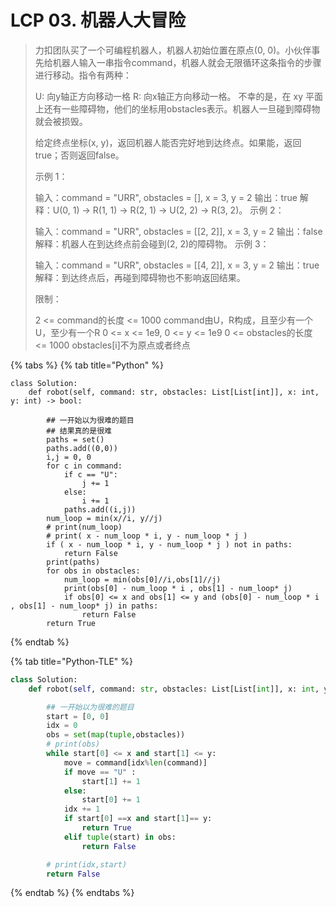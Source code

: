 # LCP 03. 机器人大冒险

> 力扣团队买了一个可编程机器人，机器人初始位置在原点\(0, 0\)。小伙伴事先给机器人输入一串指令command，机器人就会无限循环这条指令的步骤进行移动。指令有两种：
>
> U: 向y轴正方向移动一格 R: 向x轴正方向移动一格。 不幸的是，在 xy 平面上还有一些障碍物，他们的坐标用obstacles表示。机器人一旦碰到障碍物就会被损毁。
>
> 给定终点坐标\(x, y\)，返回机器人能否完好地到达终点。如果能，返回true；否则返回false。
>
> 示例 1：
>
> 输入：command = "URR", obstacles = \[\], x = 3, y = 2 输出：true 解释：U\(0, 1\) -&gt; R\(1, 1\) -&gt; R\(2, 1\) -&gt; U\(2, 2\) -&gt; R\(3, 2\)。 示例 2：
>
> 输入：command = "URR", obstacles = \[\[2, 2\]\], x = 3, y = 2 输出：false 解释：机器人在到达终点前会碰到\(2, 2\)的障碍物。 示例 3：
>
> 输入：command = "URR", obstacles = \[\[4, 2\]\], x = 3, y = 2 输出：true 解释：到达终点后，再碰到障碍物也不影响返回结果。
>
> 限制：
>
> 2 &lt;= command的长度 &lt;= 1000 command由U，R构成，且至少有一个U，至少有一个R 0 &lt;= x &lt;= 1e9, 0 &lt;= y &lt;= 1e9 0 &lt;= obstacles的长度 &lt;= 1000 obstacles\[i\]不为原点或者终点

{% tabs %}
{% tab title="Python" %}
```
class Solution:
    def robot(self, command: str, obstacles: List[List[int]], x: int, y: int) -> bool:

        ## 一开始以为很难的题目
        ## 结果真的是很难 
        paths = set()
        paths.add((0,0))
        i,j = 0, 0
        for c in command:
            if c == "U":
                j += 1
            else:
                i += 1
            paths.add((i,j))
        num_loop = min(x//i, y//j)
        # print(num_loop)
        # print( x - num_loop * i, y - num_loop * j )
        if ( x - num_loop * i, y - num_loop * j ) not in paths:
            return False
        print(paths)
        for obs in obstacles:
            num_loop = min(obs[0]//i,obs[1]//j)
            print(obs[0] - num_loop * i , obs[1] - num_loop* j)
            if obs[0] <= x and obs[1] <= y and (obs[0] - num_loop * i , obs[1] - num_loop* j) in paths:
                return False
        return True
```
{% endtab %}

{% tab title="Python-TLE" %}
```python
class Solution:
    def robot(self, command: str, obstacles: List[List[int]], x: int, y: int) -> bool:

        ## 一开始以为很难的题目
        start = [0, 0]
        idx = 0
        obs = set(map(tuple,obstacles))
        # print(obs)
        while start[0] <= x and start[1] <= y:
            move = command[idx%len(command)] 
            if move == "U" :
                start[1] += 1
            else:
                start[0] += 1
            idx += 1
            if start[0] ==x and start[1]== y:
                return True
            elif tuple(start) in obs:
                return False

        # print(idx,start)
        return False
```
{% endtab %}
{% endtabs %}

